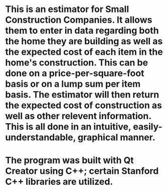 # This is an estimator for Small  Construction Companies. It allows them to enter in data regarding both the home they are building as well as the expected cost of each item in the home's construction. This can be done on a price-per-square-foot basis or on a lump sum per item basis. The estimator will then return the expected cost of construction as well as other relevent information. This is all done in an intuitive, easily-understandable, graphical manner.

# The program was built with Qt Creator using C++; certain Stanford C++ libraries are utilized.
